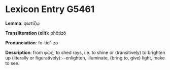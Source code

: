 # Lexicon Entry G5461

**Lemma**: φωτίζω

**Transliteration (xlit)**: phōtízō

**Pronunciation**: fo-tid'-zo

**Description**:
from φῶς; to shed rays, i.e. to shine or (transitively) to brighten up (literally or figuratively):--enlighten, illuminate, (bring to, give) light, make to see.
